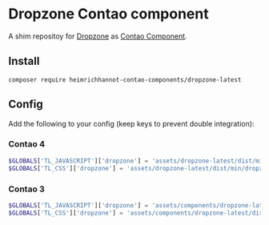 # Dropzone Contao component
A shim repositoy for [Dropzone](https://www.dropzonejs.com/) as [Contao Component](https://github.com/contao-components/installer).

## Install

```
composer require heimrichhannot-contao-components/dropzone-latest
```


## Config

Add the following to your config (keep keys to prevent double integration):

### Contao 4

```php
$GLOBALS['TL_JAVASCRIPT']['dropzone'] = 'assets/dropzone-latest/dist/min/dropzone.min.js|static';
$GLOBALS['TL_CSS']['dropzone'] = 'assets/dropzone-latest/dist/min/dropzone.min.css|static';
```

### Contao 3

```php
$GLOBALS['TL_JAVASCRIPT']['dropzone'] = 'assets/components/dropzone-latest/dist/min/dropzone.min.js|static';
$GLOBALS['TL_CSS']['dropzone'] = 'assets/components/dropzone-latest/dist/min/dropzone.min.css|static';
```